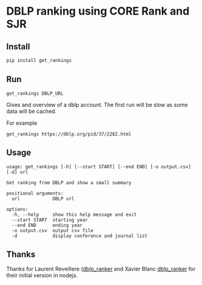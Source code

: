 # DBLP ranking using CORE Rank and SJR

## Install

``` bash
pip install get_rankings
```

## Run

```
get_rankings DBLP_URL
```

Gives and overview of a dblp account. The first run will be slow as some data will be cached.

For example

```
get_rankings https://dblp.org/pid/37/2282.html
```

## Usage
```
usage: get_rankings [-h] [--start START] [--end END] [-o output.csv] [-d] url

Get ranking from DBLP and show a small summary

positional arguments:
  url            DBLP url

options:
  -h, --help     show this help message and exit
  --start START  starting year
  --end END      ending year
  -o output.csv  output csv file
  -d             display conference and journal list
```

## Thanks

Thanks for Laurent Reveillere ([dblp_ranker](https://github.com/reveillere/dblp_ranker) and Xavier Blanc [dblp_ranker](https://github.com/xblanc33/dblp_ranker) for their initial version in nodejs.

